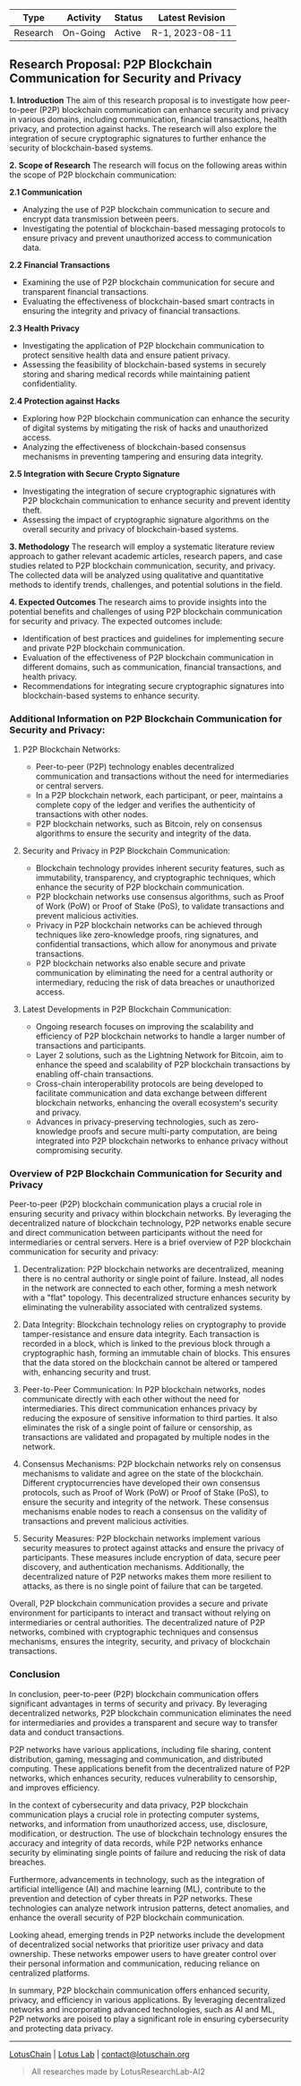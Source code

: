 | Type            | Activity      | Status | Latest Revision  |
|-----------------|---------------|--------|------------------|
| Research        | On-Going      | Active | R-1, 2023-08-11  |

## Research Proposal: P2P Blockchain Communication for Security and Privacy

**1. Introduction**
The aim of this research proposal is to investigate how peer-to-peer (P2P) blockchain communication can enhance security and privacy in various domains, including communication, financial transactions, health privacy, and protection against hacks. The research will also explore the integration of secure cryptographic signatures to further enhance the security of blockchain-based systems.

**2. Scope of Research**
The research will focus on the following areas within the scope of P2P blockchain communication:

**2.1 Communication**
- Analyzing the use of P2P blockchain communication to secure and encrypt data transmission between peers.
- Investigating the potential of blockchain-based messaging protocols to ensure privacy and prevent unauthorized access to communication data.

**2.2 Financial Transactions**
- Examining the use of P2P blockchain communication for secure and transparent financial transactions.
- Evaluating the effectiveness of blockchain-based smart contracts in ensuring the integrity and privacy of financial transactions.

**2.3 Health Privacy**
- Investigating the application of P2P blockchain communication to protect sensitive health data and ensure patient privacy.
- Assessing the feasibility of blockchain-based systems in securely storing and sharing medical records while maintaining patient confidentiality.

**2.4 Protection against Hacks**
- Exploring how P2P blockchain communication can enhance the security of digital systems by mitigating the risk of hacks and unauthorized access.
- Analyzing the effectiveness of blockchain-based consensus mechanisms in preventing tampering and ensuring data integrity.

**2.5 Integration with Secure Crypto Signature**
- Investigating the integration of secure cryptographic signatures with P2P blockchain communication to enhance security and prevent identity theft.
- Assessing the impact of cryptographic signature algorithms on the overall security and privacy of blockchain-based systems.

**3. Methodology**
The research will employ a systematic literature review approach to gather relevant academic articles, research papers, and case studies related to P2P blockchain communication, security, and privacy. The collected data will be analyzed using qualitative and quantitative methods to identify trends, challenges, and potential solutions in the field.

**4. Expected Outcomes**
The research aims to provide insights into the potential benefits and challenges of using P2P blockchain communication for security and privacy. The expected outcomes include:
- Identification of best practices and guidelines for implementing secure and private P2P blockchain communication.
- Evaluation of the effectiveness of P2P blockchain communication in different domains, such as communication, financial transactions, and health privacy.
- Recommendations for integrating secure cryptographic signatures into blockchain-based systems to enhance security.

### Additional Information on P2P Blockchain Communication for Security and Privacy:

1. P2P Blockchain Networks:
   - Peer-to-peer (P2P) technology enables decentralized communication and transactions without the need for intermediaries or central servers.
   - In a P2P blockchain network, each participant, or peer, maintains a complete copy of the ledger and verifies the authenticity of transactions with other nodes.
   - P2P blockchain networks, such as Bitcoin, rely on consensus algorithms to ensure the security and integrity of the data.

2. Security and Privacy in P2P Blockchain Communication:
   - Blockchain technology provides inherent security features, such as immutability, transparency, and cryptographic techniques, which enhance the security of P2P blockchain communication.
   - P2P blockchain networks use consensus algorithms, such as Proof of Work (PoW) or Proof of Stake (PoS), to validate transactions and prevent malicious activities.
   - Privacy in P2P blockchain networks can be achieved through techniques like zero-knowledge proofs, ring signatures, and confidential transactions, which allow for anonymous and private transactions.
   - P2P blockchain networks also enable secure and private communication by eliminating the need for a central authority or intermediary, reducing the risk of data breaches or unauthorized access.

3. Latest Developments in P2P Blockchain Communication:
   - Ongoing research focuses on improving the scalability and efficiency of P2P blockchain networks to handle a larger number of transactions and participants.
   - Layer 2 solutions, such as the Lightning Network for Bitcoin, aim to enhance the speed and scalability of P2P blockchain transactions by enabling off-chain transactions.
   - Cross-chain interoperability protocols are being developed to facilitate communication and data exchange between different blockchain networks, enhancing the overall ecosystem's security and privacy.
   - Advances in privacy-preserving technologies, such as zero-knowledge proofs and secure multi-party computation, are being integrated into P2P blockchain networks to enhance privacy without compromising security.

### Overview of P2P Blockchain Communication for Security and Privacy

Peer-to-peer (P2P) blockchain communication plays a crucial role in ensuring security and privacy within blockchain networks. By leveraging the decentralized nature of blockchain technology, P2P networks enable secure and direct communication between participants without the need for intermediaries or central servers. Here is a brief overview of P2P blockchain communication for security and privacy:

1. Decentralization: P2P blockchain networks are decentralized, meaning there is no central authority or single point of failure. Instead, all nodes in the network are connected to each other, forming a mesh network with a "flat" topology. This decentralized structure enhances security by eliminating the vulnerability associated with centralized systems.

2. Data Integrity: Blockchain technology relies on cryptography to provide tamper-resistance and ensure data integrity. Each transaction is recorded in a block, which is linked to the previous block through a cryptographic hash, forming an immutable chain of blocks. This ensures that the data stored on the blockchain cannot be altered or tampered with, enhancing security and trust.

3. Peer-to-Peer Communication: In P2P blockchain networks, nodes communicate directly with each other without the need for intermediaries. This direct communication enhances privacy by reducing the exposure of sensitive information to third parties. It also eliminates the risk of a single point of failure or censorship, as transactions are validated and propagated by multiple nodes in the network.

4. Consensus Mechanisms: P2P blockchain networks rely on consensus mechanisms to validate and agree on the state of the blockchain. Different cryptocurrencies have developed their own consensus protocols, such as Proof of Work (PoW) or Proof of Stake (PoS), to ensure the security and integrity of the network. These consensus mechanisms enable nodes to reach a consensus on the validity of transactions and prevent malicious activities.

5. Security Measures: P2P blockchain networks implement various security measures to protect against attacks and ensure the privacy of participants. These measures include encryption of data, secure peer discovery, and authentication mechanisms. Additionally, the decentralized nature of P2P networks makes them more resilient to attacks, as there is no single point of failure that can be targeted.

Overall, P2P blockchain communication provides a secure and private environment for participants to interact and transact without relying on intermediaries or central authorities. The decentralized nature of P2P networks, combined with cryptographic techniques and consensus mechanisms, ensures the integrity, security, and privacy of blockchain transactions.


### Conclusion
In conclusion, peer-to-peer (P2P) blockchain communication offers significant advantages in terms of security and privacy. By leveraging decentralized networks, P2P blockchain communication eliminates the need for intermediaries and provides a transparent and secure way to transfer data and conduct transactions. 

P2P networks have various applications, including file sharing, content distribution, gaming, messaging and communication, and distributed computing. These applications benefit from the decentralized nature of P2P networks, which enhances security, reduces vulnerability to censorship, and improves efficiency.

In the context of cybersecurity and data privacy, P2P blockchain communication plays a crucial role in protecting computer systems, networks, and information from unauthorized access, use, disclosure, modification, or destruction. The use of blockchain technology ensures the accuracy and integrity of data records, while P2P networks enhance security by eliminating single points of failure and reducing the risk of data breaches.

Furthermore, advancements in technology, such as the integration of artificial intelligence (AI) and machine learning (ML), contribute to the prevention and detection of cyber threats in P2P networks. These technologies can analyze network intrusion patterns, detect anomalies, and enhance the overall security of P2P blockchain communication.

Looking ahead, emerging trends in P2P networks include the development of decentralized social networks that prioritize user privacy and data ownership. These networks empower users to have greater control over their personal information and communication, reducing reliance on centralized platforms.

In summary, P2P blockchain communication offers enhanced security, privacy, and efficiency in various applications. By leveraging decentralized networks and incorporating advanced technologies, such as AI and ML, P2P networks are poised to play a significant role in ensuring cybersecurity and protecting data privacy.

---

[LotusChain](https://lotuschain.org) | [Lotus Lab](https://github.com/blue-lotus-lab) | contact@lotuschain.org

> All researches made by LotusResearchLab-AI2
